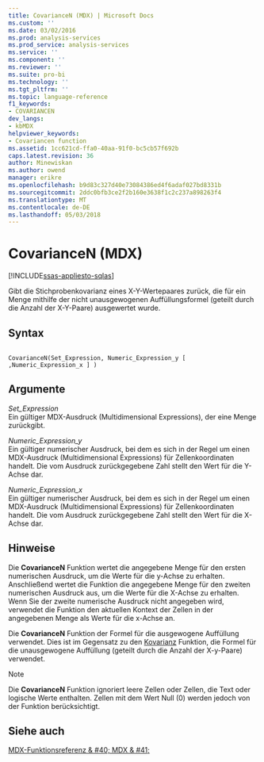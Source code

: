 ```yaml
---
title: CovarianceN (MDX) | Microsoft Docs
ms.custom: ''
ms.date: 03/02/2016
ms.prod: analysis-services
ms.prod_service: analysis-services
ms.service: ''
ms.component: ''
ms.reviewer: ''
ms.suite: pro-bi
ms.technology: ''
ms.tgt_pltfrm: ''
ms.topic: language-reference
f1_keywords:
- COVARIANCEN
dev_langs:
- kbMDX
helpviewer_keywords:
- Covariancen function
ms.assetid: 1cc621cd-ffa0-40aa-91f0-bc5cb57f692b
caps.latest.revision: 36
author: Minewiskan
ms.author: owend
manager: erikre
ms.openlocfilehash: b9d83c327d40e73084386ed4f6adaf027bd8331b
ms.sourcegitcommit: 2ddc0bfb3ce2f2b160e3638f1c2c237a898263f4
ms.translationtype: MT
ms.contentlocale: de-DE
ms.lasthandoff: 05/03/2018
---
```

# <a name="covariancen-mdx"></a>CovarianceN (MDX)
[!INCLUDE[ssas-appliesto-sqlas](../includes/ssas-appliesto-sqlas.md)]

  Gibt die Stichprobenkovarianz eines X-Y-Wertepaares zurück, die für ein Menge mithilfe der nicht unausgewogenen Auffüllungsformel (geteilt durch die Anzahl der X-Y-Paare) ausgewertet wurde.  
  
## <a name="syntax"></a>Syntax  
  
```  
  
CovarianceN(Set_Expression, Numeric_Expression_y [ ,Numeric_Expression_x ] )  
```  
  
## <a name="arguments"></a>Argumente  
 *Set_Expression*  
 Ein gültiger MDX-Ausdruck (Multidimensional Expressions), der eine Menge zurückgibt.  
  
 *Numeric_Expression_y*  
 Ein gültiger numerischer Ausdruck, bei dem es sich in der Regel um einen MDX-Ausdruck (Multidimensional Expressions) für Zellenkoordinaten handelt. Die vom Ausdruck zurückgegebene Zahl stellt den Wert für die Y-Achse dar.  
  
 *Numeric_Expression_x*  
 Ein gültiger numerischer Ausdruck, bei dem es sich in der Regel um einen MDX-Ausdruck (Multidimensional Expressions) für Zellenkoordinaten handelt. Die vom Ausdruck zurückgegebene Zahl stellt den Wert für die X-Achse dar.  
  
## <a name="remarks"></a>Hinweise  
 Die **CovarianceN** Funktion wertet die angegebene Menge für den ersten numerischen Ausdruck, um die Werte für die y-Achse zu erhalten. Anschließend wertet die Funktion die angegebene Menge für den zweiten numerischen Ausdruck aus, um die Werte für die X-Achse zu erhalten. Wenn Sie der zweite numerische Ausdruck nicht angegeben wird, verwendet die Funktion den aktuellen Kontext der Zellen in der angegebenen Menge als Werte für die x-Achse an.  
  
 Die **CovarianceN** Funktion der Formel für die ausgewogene Auffüllung verwendet. Dies ist im Gegensatz zu den [Kovarianz](../mdx/covariance-mdx.md) Funktion, die Formel für die unausgewogene Auffüllung (geteilt durch die Anzahl der X-y-Paare) verwendet.  
  
> [!NOTE]  
>  Die **CovarianceN** Funktion ignoriert leere Zellen oder Zellen, die Text oder logische Werte enthalten. Zellen mit dem Wert Null (0) werden jedoch von der Funktion berücksichtigt.  
  
## <a name="see-also"></a>Siehe auch  
 [MDX-Funktionsreferenz & #40; MDX & #41;](../mdx/mdx-function-reference-mdx.md)  
  
  
